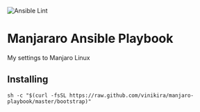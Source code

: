 ![Ansible Lint](https://github.com/vinikira/manjaro-playbook/workflows/Ansible%20Lint/badge.svg)

# Manjararo Ansible Playbook
My settings to Manjaro Linux

## Installing
```
sh -c "$(curl -fsSL https://raw.github.com/vinikira/manjaro-playbook/master/bootstrap)"
```
